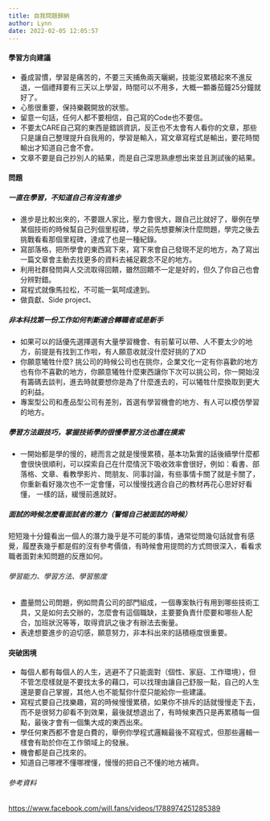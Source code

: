 ```yaml
---
title: 自我問題歸納
author: Lynn
date: 2022-02-05 12:05:57
---
```

#### 學習方向建議
* 養成習慣，學習是痛苦的，不要三天捕魚兩天曬網，技能沒累積起來不進反退，一個禮拜要有三天以上學習，時間可以不用多，大概一顆番茄鐘25分鐘就好了。
* 心態很重要，保持樂觀開放的狀態。
* 留意一句話，任何人都不要相信，自己寫的Code也不要信。
* 不要太CARE自己寫的東西是錯誤資訊，反正也不太會有人看你的文章，那些只是讓自己整理提升自我用的，學習是輸入，寫文章寫程式是輸出，要花時間輸出才知道自己會不會。
* 文章不要是自己抄別人的結果，而是自己深思熟慮想出來並且測試後的結果。
<!--more-->

####  問題
##### **一直在學習，不知道自己有沒有進步**

* 進步是比較出來的，不要跟人家比，壓力會很大，跟自己比就好了，舉例在學某個技術的時候幫自己列個里程碑，學之前先想要解決什麼問題，學完之後去挑戰看看那個里程碑，達成了也是一種紀錄。
* 寫部落格，把所學會的東西寫下來，寫下來會自己發現不足的地方，為了寫出一篇文章會主動去找更多的資料去補足觀念不足的地方。
* 利用社群發問與人交流取得回饋，雖然回饋不一定是好的，但久了你自己也會分辨對錯。
* 寫程式就像馬拉松，不可能一氣呵成達到。
* 做貢獻、Side project、

##### 非本科找第一份工作如何判斷適合轉職者或是新手
* 如果可以的話優先選擇選有大量學習機會、有前輩可以帶、人不要太少的地方，前提是有找到工作啦，有人願意收就沒什麼好挑的了XD
* 你願意犧牲什麼? 挑公司的時候公司也在挑你，企業文化一定有你喜歡的地方也有你不喜歡的地方，你願意犧牲什麼東西讓你下次可以挑公司，你一開始沒有籌碼去談判，進去時就要想你是為了什麼進去的，可以犧牲什麼換取到更大的利益。
* 專案型公司和產品型公司有差別，首選有學習機會的地方、有人可以模仿學習的地方。

##### 學習方法跟技巧，掌握技術學的很慢學習方法也還在摸索
* 一開始都是學的慢的，總而言之就是慢慢累積，基本功紮實的話後續學什麼都會很快很順利，可以探索自己在什麼情況下吸收效率會很好，例如：看書、部落格、文章、看教學影片、問朋友、同事討論，有些事情卡關了就是卡關了，你重新看好幾次也不一定會懂，可以慢慢找適合自己的教材再花心思好好看懂， 一樣的話，緩慢前進就好。

##### 面試的時候怎麼看面試者的潛力（警惕自己被面試的時候）
短短幾十分鐘看出一個人的潛力幾乎是不可能的事情，通常從問幾句話就會有感覺，履歷表幾乎都是假的沒有參考價值，有時候會用提問的方式問很深入，看看求職者面對未知問題的反應如何。
###### 學習能力、學習方法、學習態度

* 盡量問公司問題，例如問貴公司的部門組成，一個專案執行有用到哪些技術工具，又是如何去交辦的，怎麼會有這個職缺，主要要負責什麼要和哪些人配合，加班狀況等等，取得資訊之後才有辦法去衡量。
* 表達想要進步的迫切感，願意努力，非本科出來的話積極度很重要。

#### 突破困境
* 每個人都有每個人的人生，逃避不了只能面對（個性、家庭、工作環境），但不管怎麼樣就是不要找太多的藉口，可以找理由讓自己舒服一點，自己的人生還是要自己掌握，其他人也不能幫你什麼只能給你一些建議。
* 寫程式要自己找樂趣，寫的時候慢慢累積，如果你不排斥的話就慢慢走下去，而不是很努力卻看不到效果，最後就想退出了，有時候東西只是再累積每一個點，最後才會有一個集大成的東西出來。
* 學任何東西都不會是白費的，舉例你學程式邏輯最後不寫程式，但那些邏輯一樣會有助於你在工作領域上的發展。
* 機會都是自己找來的。
* 知道自己哪裡不懂哪裡懂，慢慢的把自己不懂的地方補齊。







###### 參考資料
<https://www.facebook.com/will.fans/videos/1788974251285389>